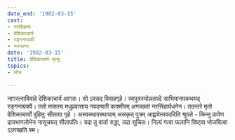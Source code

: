 ```yaml
---
date_end: '1982-03-15'
cast:
- नरसिंहार्यः
- देशिकाचार्यः
- रङ्गनायकी
- नागरत्ना
date: '1982-03-15'
title: देशिकाचार्य-मृत्युः
topics:
- लोभः

---
```


नागरत्नाविवाहे देशिकाचार्य आगतः। सो ऽवसद् विवाहगृहे। स्वपुत्रस्योन्नतपदे साभिमानमकथयद् रङ्गनायक्यै। ततो मासस्य मधुप्रवासाय नवदम्पती काश्मीरम् अगच्छतां नरसिंहार्यधनेन। तदन्तरे मृतो देशिकाचार्यो दुहितुः सीताया गृहे । अस्वस्थावस्थायाम् असकृत् पुत्रम् आह्वयेत्यवददिति श्रूयते - किन्तु प्रायेण दायभागलोभेन नासूचयत् सीतापतिः। यदा तु वार्ता रुद्धा, तदा सूचितः। नित्यं गत्वा फलानि पिष्ट्वा भोजयित्वा ऽऽगच्छति स्म।